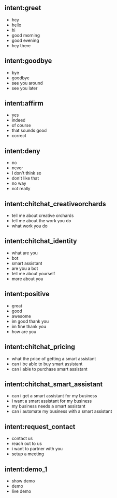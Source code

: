 ## intent:greet
- hey
- hello
- hi
- good morning
- good evening
- hey there

## intent:goodbye
- bye
- goodbye
- see you around
- see you later

## intent:affirm
- yes
- indeed
- of course
- that sounds good
- correct

## intent:deny
- no
- never
- I don't think so
- don't like that
- no way
- not really

## intent:chitchat_creativeorchards
- tell me about creative orchards
- tell me about the work you do
- what work you do

## intent:chitchat_identity
- what are you
- bot
- smart assistant
- are you a bot
- tell me about yourself
- more about you

## intent:positive
- great
- good
- awesome
- im good thank you
- im fine thank you
- how are you

## intent:chitchat_pricing
- what the price of getting a smart assistant
- can i be able to buy smart assistant
- can i able to purchase smart assistant

## intent:chitchat_smart_assistant
- can i get a smart assistant for my business
- i want a smart assistant for my business
- my business needs a smart assistant
- can i automate my business with a smart assistant

## intent:request_contact
- contact us
- reach out to us
- i want to partner with you
- setup a meeting

## intent:demo_1
- show demo
- demo
- live demo
